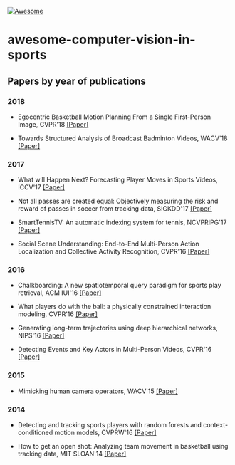[![Awesome](https://cdn.rawgit.com/sindresorhus/awesome/d7305f38d29fed78fa85652e3a63e154dd8e8829/media/badge.svg)](https://github.com/sindresorhus/awesome)
# awesome-computer-vision-in-sports

## Papers by year of publications

### 2018

- Egocentric Basketball Motion Planning From a Single First-Person Image, CVPR'18 [[Paper]](https://arxiv.org/pdf/1803.01413)

-  Towards Structured Analysis of Broadcast Badminton Videos, WACV'18 [[Paper]](http://cvit.iiit.ac.in/images/ConferencePapers/2018/badminton_analytics.pdf)


### 2017

- What will Happen Next? Forecasting Player Moves in Sports Videos, ICCV'17 [[Paper]](http://openaccess.thecvf.com/content_ICCV_2017/papers/Felsen_What_Will_Happen_ICCV_2017_paper.pdf)

- Not all passes are created equal: Objectively measuring the risk and reward of passes in soccer from tracking data, SIGKDD'17 [[Paper]](https://dl.acm.org/citation.cfm?id=3098051)

- SmartTennisTV: An automatic indexing system for tennis, NCVPRIPG'17 [[Paper]](https://researchweb.iiit.ac.in/~anurag.ghosh/static/smarttennistv-automatic-indexing.pdf)

- Social Scene Understanding: End-to-End Multi-Person Action Localization and Collective Activity Recognition, CVPR'16 [[Paper]](http://openaccess.thecvf.com/content_cvpr_2017/papers/Bagautdinov_Social_Scene_Understanding_CVPR_2017_paper.pdf)

### 2016

- Chalkboarding: A new spatiotemporal query paradigm for sports play retrieval, ACM IUI'16 [[Paper]](https://dl.acm.org/citation.cfm?id=2856772)

- What players do with the ball: a physically constrained interaction modeling, CVPR'16 [[Paper]](https://www.cv-foundation.org/openaccess/content_cvpr_2016/papers/Maksai_What_Players_Do_CVPR_2016_paper.pdf)

- Generating long-term trajectories using deep hierarchical networks, NIPS'16 [[Paper]](http://papers.nips.cc/paper/6520-generating-long-term-trajectories-using-deep-hierarchical-networks.pdf)

- Detecting Events and Key Actors in Multi-Person Videos, CVPR'16 [[Paper]](http://openaccess.thecvf.com/content_cvpr_2016/papers/Ramanathan_Detecting_Events_and_CVPR_2016_paper.pdf)

### 2015

- Mimicking human camera operators, WACV'15 [[Paper]](https://pdfs.semanticscholar.org/e73b/4b7c48a4aeca81ec132e9e147dc19d103ded.pdf)



### 2014

- Detecting and tracking sports players with random forests and context-conditioned motion models, CVPRW'16 [[Paper]](https://pdfs.semanticscholar.org/3099/615de73bb1d6442ce29dc9959ddb91cfc282.pdf)

- How to get an open shot: Analyzing team movement in basketball using tracking data, MIT SLOAN'14 [[Paper]](https://s3-us-west-1.amazonaws.com/disneyresearch/wp-content/uploads/20141125014436/How-to-Get-an-Open-Shot-Analyzing-Team-Movement-in-Basketball-using-Tracking-Data-Paper.pdf)
